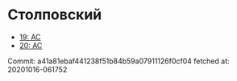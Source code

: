 # Столповский
- [19: AC](19.md)
- [20: AC](20.md)

Commit: a41a81ebaf441238f51b84b59a07911126f0cf04
 fetched at: 20201016-061752
